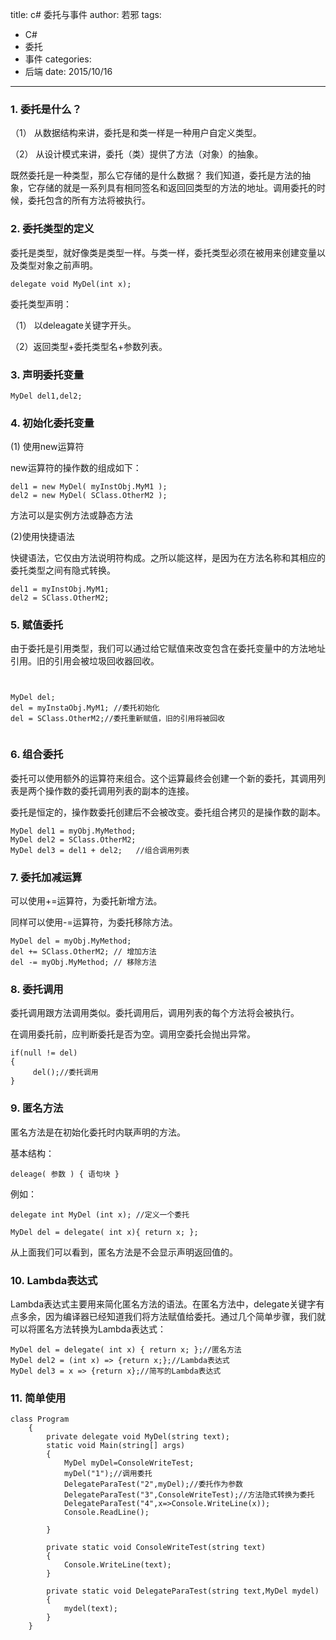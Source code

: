 title: c# 委托与事件
author: 若邪
tags:
 - C#
 - 委托
 - 事件
categories:
 - 后端
date: 2015/10/16
---
### 1. 委托是什么？
（1） 从数据结构来讲，委托是和类一样是一种用户自定义类型。

（2） 从设计模式来讲，委托（类）提供了方法（对象）的抽象。

既然委托是一种类型，那么它存储的是什么数据？
我们知道，委托是方法的抽象，它存储的就是一系列具有相同签名和返回回类型的方法的地址。调用委托的时候，委托包含的所有方法将被执行。

### 2. 委托类型的定义
委托是类型，就好像类是类型一样。与类一样，委托类型必须在被用来创建变量以及类型对象之前声明。

``delegate void MyDel(int x);``

委托类型声明：

（1） 以deleagate关键字开头。

（2）返回类型+委托类型名+参数列表。

### 3. 声明委托变量
``MyDel del1,del2;``

### 4. 初始化委托变量
(1) 使用new运算符

new运算符的操作数的组成如下：
```
del1 = new MyDel( myInstObj.MyM1 );
del2 = new MyDel( SClass.OtherM2 );
```

方法可以是实例方法或静态方法

(2)使用快捷语法

快键语法，它仅由方法说明符构成。之所以能这样，是因为在方法名称和其相应的委托类型之间有隐式转换。
```
del1 = myInstObj.MyM1;
del2 = SClass.OtherM2;
```

### 5. 赋值委托
由于委托是引用类型，我们可以通过给它赋值来改变包含在委托变量中的方法地址引用。旧的引用会被垃圾回收器回收。
```


MyDel del;
del = myInstaObj.MyM1; //委托初始化
del = SClass.OtherM2;//委托重新赋值，旧的引用将被回收


```
### 6. 组合委托
委托可以使用额外的运算符来组合。这个运算最终会创建一个新的委托，其调用列表是两个操作数的委托调用列表的副本的连接。

委托是恒定的，操作数委托创建后不会被改变。委托组合拷贝的是操作数的副本。
```
MyDel del1 = myObj.MyMethod;
MyDel del2 = SClass.OtherM2;
MyDel del3 = del1 + del2;   //组合调用列表
```
### 7. 委托加减运算
可以使用+=运算符，为委托新增方法。

同样可以使用-=运算符，为委托移除方法。
```
MyDel del = myObj.MyMethod;
del += SClass.OtherM2; // 增加方法
del -= myObj.MyMethod; // 移除方法
```

### 8. 委托调用
委托调用跟方法调用类似。委托调用后，调用列表的每个方法将会被执行。

在调用委托前，应判断委托是否为空。调用空委托会抛出异常。
```
if(null != del)
{
     del();//委托调用
}
```
### 9. 匿名方法
匿名方法是在初始化委托时内联声明的方法。

基本结构：
```
deleage( 参数 ) { 语句块 }
```
例如：
```
delegate int MyDel (int x); //定义一个委托

MyDel del = delegate( int x){ return x; };
```
从上面我们可以看到，匿名方法是不会显示声明返回值的。
### 10. Lambda表达式
Lambda表达式主要用来简化匿名方法的语法。在匿名方法中，delegate关键字有点多余，因为编译器已经知道我们将方法赋值给委托。通过几个简单步骤，我们就可以将匿名方法转换为Lambda表达式：
```
MyDel del = delegate( int x) { return x; };//匿名方法
MyDel del2 = (int x) => {return x;};//Lambda表达式
MyDel del3 = x => {return x};//简写的Lambda表达式
```
### 11. 简单使用
```
class Program
    {
        private delegate void MyDel(string text);
        static void Main(string[] args)
        {
            MyDel myDel=ConsoleWriteTest;
            myDel("1");//调用委托
            DelegateParaTest("2",myDel);//委托作为参数
            DelegateParaTest("3",ConsoleWriteTest);//方法隐式转换为委托
            DelegateParaTest("4",x=>Console.WriteLine(x));
            Console.ReadLine();

        }

        private static void ConsoleWriteTest(string text)
        {
            Console.WriteLine(text);
        }

        private static void DelegateParaTest(string text,MyDel mydel)
        {
            mydel(text);
        }
    }
```